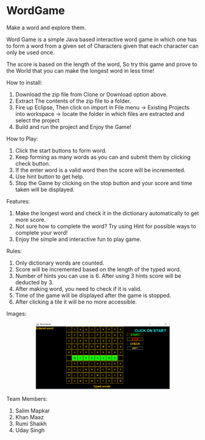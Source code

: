 # WordGame
Make a word and explore them.

Word Game is a simple Java based interactive word game in which one has to form a word from a given set of Characters given that each character can only be used once.

The score is based on the length of the word, So try this game and prove to the World that you can make the longest word in less time!

How to install:
1. Download the zip file from Clone or Download option above.
2. Extract The contents of the zip file to a folder.
3. Fire up Eclipse, Then click on import in File menu -> Existing Projects into workspace -> locate the folder in which files are extracted and select the project
4. Build and run the project and Enjoy the Game!

How to Play:
1. Click the start buttons to form word.
2. Keep forming as many words as you can and submit them by clicking check button.
3. If the enter word is a valid word then the score will be incremented.
4. Use hint button to get help.
5. Stop the Game by clicking on the stop button and your score and time taken will be displayed.

Features:
1. Make the longest word and check it in the dictionary automatically to get more score.
2. Not sure how to complete the word? Try using Hint for possible ways to complete your word!
3. Enjoy the simple and interactive fun to play game.

Rules:
1. Only dictionary words are counted.
2. Score will be incremented based on the length of the typed word.
3. Number of hints you can use is 6. After using 3 hints score will be deducted by 3.
4. After making word, you need to check if it is valid.
5. Time of the game will be displayed after the game is stopped.
6. After clicking a tile it will be no more accessible.

Images:

<p align="center">
  <img src="GameScreen1.PNG" width="350"/>
</p>

Team Members: 
1. Salim Mapkar
2. Khan Maaz
3. Rumi Shaikh
4. Uday Singh

